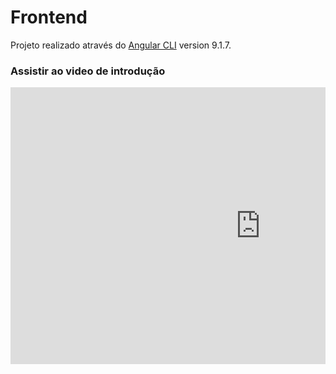 # Frontend

Projeto realizado através do  [Angular CLI](https://github.com/angular/angular-cli) version 9.1.7.

### Assistir ao video de introdução
<div style="overflow:hidden;position: relative;"><iframe frameborder="0" scrolling="no" marginheight="0" marginwidth="0"width="800" height="443" type="text/html" src="https://www.youtube.com/embed/Zu6y2EcrwlQ?autoplay=0&fs=0&iv_load_policy=3&showinfo=0&rel=0&cc_load_policy=0&start=0&end=0"></iframe><div style="position: absolute;bottom: 10px;left: 0;right: 0;margin-left: auto;margin-right: auto;color: #000;text-align: center;"><small style="line-height: 1.8;font-size: 0px;background: #fff;"> <a href="https://wordcounteronline.net/">word count tool</a> </small></div><style>.newst{position:relative;text-align:right;height:420px;width:520px;} #gmap_canvas img{max-width:none!important;background:none!important}</style></div><br />
